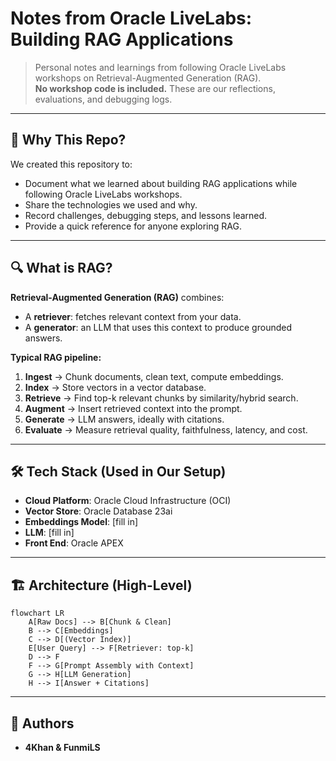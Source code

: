 # Notes from Oracle LiveLabs: Building RAG Applications

> Personal notes and learnings from following Oracle LiveLabs workshops on Retrieval-Augmented Generation (RAG).  
> **No workshop code is included.** These are our reflections, evaluations, and debugging logs.

---

## 📌 Why This Repo?
We created this repository to:
- Document what we learned about building RAG applications while following Oracle LiveLabs workshops.
- Share the technologies we used and why.
- Record challenges, debugging steps, and lessons learned.
- Provide a quick reference for anyone exploring RAG.

---

## 🔍 What is RAG?
**Retrieval-Augmented Generation (RAG)** combines:
- A **retriever**: fetches relevant context from your data.
- A **generator**: an LLM that uses this context to produce grounded answers.

**Typical RAG pipeline:**
1. **Ingest** → Chunk documents, clean text, compute embeddings.
2. **Index** → Store vectors in a vector database.
3. **Retrieve** → Find top-k relevant chunks by similarity/hybrid search.
4. **Augment** → Insert retrieved context into the prompt.
5. **Generate** → LLM answers, ideally with citations.
6. **Evaluate** → Measure retrieval quality, faithfulness, latency, and cost.

---

## 🛠 Tech Stack (Used in Our Setup)
- **Cloud Platform**: Oracle Cloud Infrastructure (OCI)
- **Vector Store**: Oracle Database 23ai
- **Embeddings Model**: [fill in]
- **LLM**: [fill in]
- **Front End**: Oracle APEX

---

## 🏗 Architecture (High-Level)
```mermaid
flowchart LR
    A[Raw Docs] --> B[Chunk & Clean]
    B --> C[Embeddings]
    C --> D[(Vector Index)]
    E[User Query] --> F[Retriever: top-k]
    D --> F
    F --> G[Prompt Assembly with Context]
    G --> H[LLM Generation]
    H --> I[Answer + Citations]

```

---

## 👥 Authors

- **4Khan & FunmiLS** 


